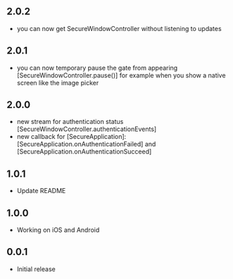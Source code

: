 ## 2.0.2

* you can now get SecureWindowController without listening to updates

## 2.0.1

* you can now temporary pause the gate from appearing [SecureWindowController.pause()] for example when you show a native screen like the image picker

## 2.0.0

* new stream for authentication status [SecureWindowController.authenticationEvents]
* new callback for [SecureApplication]: [SecureApplication.onAuthenticationFailed] and [SecureApplication.onAuthenticationSucceed]

## 1.0.1

* Update README


## 1.0.0

* Working on iOS and Android

## 0.0.1

* Initial release
